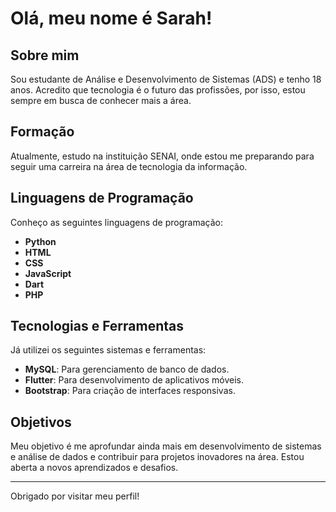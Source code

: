 # Olá, meu nome é Sarah!

## Sobre mim
Sou estudante de Análise e Desenvolvimento de Sistemas (ADS) e tenho 18 anos. Acredito que tecnologia é o futuro das profissões, por isso, estou sempre em busca de conhecer mais a área.

## Formação
Atualmente, estudo na instituição SENAI, onde estou me preparando para seguir uma carreira na área de tecnologia da informação.

## Linguagens de Programação
Conheço as seguintes linguagens de programação:
- **Python**
- **HTML**
- **CSS**
- **JavaScript**
- **Dart**
- **PHP**

## Tecnologias e Ferramentas
Já utilizei os seguintes sistemas e ferramentas:
- **MySQL**: Para gerenciamento de banco de dados.
- **Flutter**: Para desenvolvimento de aplicativos móveis.
- **Bootstrap**: Para criação de interfaces responsivas.

## Objetivos
Meu objetivo é me aprofundar ainda mais em desenvolvimento de sistemas e análise de dados e contribuir para projetos inovadores na área. Estou aberta a novos aprendizados e desafios.

---

Obrigado por visitar meu perfil!
